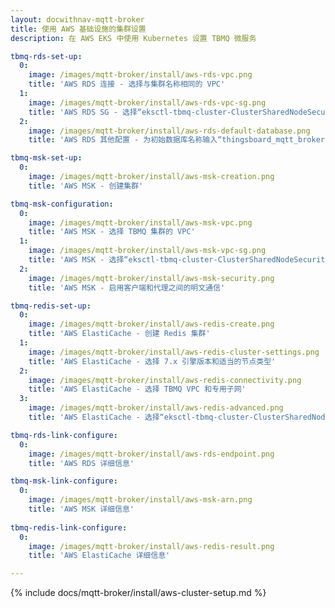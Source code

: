 ```yaml
---
layout: docwithnav-mqtt-broker
title: 使用 AWS 基础设施的集群设置
description: 在 AWS EKS 中使用 Kubernetes 设置 TBMQ 微服务

tbmq-rds-set-up:
  0:
    image: /images/mqtt-broker/install/aws-rds-vpc.png
    title: 'AWS RDS 连接 - 选择与集群名称相同的 VPC'
  1:
    image: /images/mqtt-broker/install/aws-rds-vpc-sg.png
    title: 'AWS RDS SG - 选择“eksctl-tbmq-cluster-ClusterSharedNodeSecurityGroup-*”安全组'
  2:
    image: /images/mqtt-broker/install/aws-rds-default-database.png
    title: 'AWS RDS 其他配置 - 为初始数据库名称输入“thingsboard_mqtt_broker”'

tbmq-msk-set-up:
  0:
    image: /images/mqtt-broker/install/aws-msk-creation.png
    title: 'AWS MSK - 创建集群'

tbmq-msk-configuration:
  0:
    image: /images/mqtt-broker/install/aws-msk-vpc.png
    title: 'AWS MSK - 选择 TBMQ 集群的 VPC'
  1:
    image: /images/mqtt-broker/install/aws-msk-vpc-sg.png
    title: 'AWS MSK - 选择“eksctl-tbmq-cluster-ClusterSharedNodeSecurityGroup-*”安全组'
  2:
    image: /images/mqtt-broker/install/aws-msk-security.png
    title: 'AWS MSK - 启用客户端和代理之间的明文通信'

tbmq-redis-set-up:
  0:
    image: /images/mqtt-broker/install/aws-redis-create.png
    title: 'AWS ElastiCache - 创建 Redis 集群'
  1:
    image: /images/mqtt-broker/install/aws-redis-cluster-settings.png
    title: 'AWS ElastiCache - 选择 7.x 引擎版本和适当的节点类型'
  2:
    image: /images/mqtt-broker/install/aws-redis-connectivity.png
    title: 'AWS ElastiCache - 选择 TBMQ VPC 和专用子网'  
  3:
    image: /images/mqtt-broker/install/aws-redis-advanced.png
    title: 'AWS ElastiCache - 选择“eksctl-tbmq-cluster-ClusterSharedNodeSecurityGroup-*”安全组'

tbmq-rds-link-configure:
  0:
    image: /images/mqtt-broker/install/aws-rds-endpoint.png
    title: 'AWS RDS 详细信息'

tbmq-msk-link-configure:
  0:
    image: /images/mqtt-broker/install/aws-msk-arn.png
    title: 'AWS MSK 详细信息'
    
tbmq-redis-link-configure:
  0:
    image: /images/mqtt-broker/install/aws-redis-result.png
    title: 'AWS ElastiCache 详细信息'

---
```


{% include docs/mqtt-broker/install/aws-cluster-setup.md %}